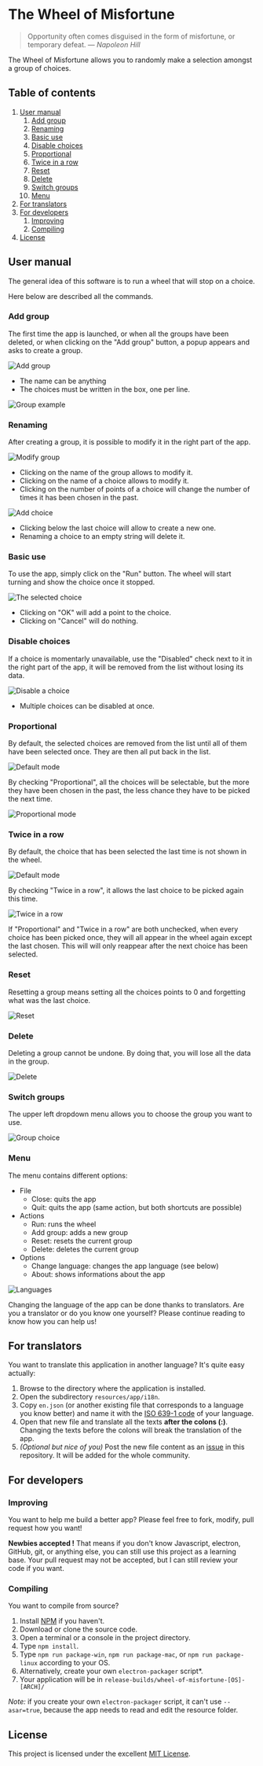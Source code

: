 # The Wheel of Misfortune

> Opportunity often comes disguised in the form of misfortune, or temporary defeat. — *Napoleon Hill*

The Wheel of Misfortune allows you to randomly make a selection amongst a group of choices.

## Table of contents

1. [User manual](#user-manual)
    1. [Add group](#add-group)
    2. [Renaming](#renaming)
    3. [Basic use](#basic-use)
    4. [Disable choices](#disable-choices)
    5. [Proportional](#proportional)
    6. [Twice in a row](#twice-in-a-row)
    7. [Reset](#reset)
    8. [Delete](#delete)
    9. [Switch groups](#switch-groups)
    10. [Menu](#menu)
2. [For translators](#for-translators)
3. [For developers](#for-developers)
    1. [Improving](#improving)
    2. [Compiling](#compiling)
4. [License](#license)

## User manual

The general idea of this software is to run a wheel that will stop on a choice.

Here below are described all the commands.

### Add group

The first time the app is launched, or when all the groups have been deleted, or when clicking on the "Add group" button, a popup appears and asks to create a group.

![Add group](doc/images/add-1.png)

- The name can be anything
- The choices must be written in the box, one per line.

![Group example](doc/images/add-2.png)

### Renaming

After creating a group, it is possible to modify it in the right part of the app.

![Modify group](doc/images/rename-1.png)

- Clicking on the name of the group allows to modify it.
- Clicking on the name of a choice allows to modify it.
- Clicking on the number of points of a choice will change the number of times it has been chosen in the past.

![Add choice](doc/images/rename-2.png)

- Clicking below the last choice will allow to create a new one.
- Renaming a choice to an empty string will delete it.

### Basic use

To use the app, simply click on the "Run" button. The wheel will start turning and show the choice once it stopped.

![The selected choice](doc/images/select-1.png)

- Clicking on "OK" will add a point to the choice.
- Clicking on "Cancel" will do nothing.

### Disable choices

If a choice is momentarly unavailable, use the "Disabled" check next to it in the right part of the app, it will be removed from the list without losing its data.

![Disable a choice](doc/images/disable-1.png)

- Multiple choices can be disabled at once.

### Proportional

By default, the selected choices are removed from the list until all of them have been selected once. They are then all put back in the list.

![Default mode](doc/images/proportional-1.png)

By checking "Proportional", all the choices will be selectable, but the more they have been chosen in the past, the less chance they have to be picked the next time.

![Proportional mode](doc/images/proportional-2.png)

### Twice in a row

By default, the choice that has been selected the last time is not shown in the wheel.

![Default mode](doc/images/proportional-2.png)

By checking "Twice in a row", it allows the last choice to be picked again this time.

![Twice in a row](doc/images/twice-in-a-row-1.png)

If "Proportional" and "Twice in a row" are both unchecked, when every choice has been picked once, they will all appear in the wheel again except the last chosen. This will will only reappear after the next choice has been selected.

### Reset

Resetting a group means setting all the choices points to 0 and forgetting what was the last choice.

![Reset](doc/images/reset-1.png)

### Delete

Deleting a group cannot be undone. By doing that, you will lose all the data in the group.

![Delete](doc/images/delete-1.png)

### Switch groups

The upper left dropdown menu allows you to choose the group you want to use.

![Group choice](doc/images/groups-1.png)

### Menu

The menu contains different options:

- File
  - Close: quits the app
  - Quit: quits the app (same action, but both shortcuts are possible)
- Actions
  - Run: runs the wheel
  - Add group: adds a new group
  - Reset: resets the current group
  - Delete: deletes the current group
- Options
  - Change language: changes the app language (see below)
  - About: shows informations about the app

![Languages](doc/images/language-1.png)

Changing the language of the app can be done thanks to translators. Are you a translator or do you know one yourself? Please continue reading to know how you can help us!

## For translators

You want to translate this application in another language? It's quite easy actually:

1. Browse to the directory where the application is installed.
2. Open the subdirectory `resources/app/i18n`.
3. Copy `en.json` (or another existing file that corresponds to a language you know better) and name it with the [ISO 639-1 code](http://en.wikipedia.com/wiki/List_of_ISO_639-1_codes) of your language.
4. Open that new file and translate all the texts **after the colons (:)**. Changing the texts before the colons will break the translation of the app.
5. *(Optional but nice of you)* Post the new file content as an [issue](https://github.com/SteeveDroz/wheel-of-misfortune/issues) in this repository. It will be added for the whole community.

## For developers

### Improving

You want to help me build a better app? Please feel free to fork, modify, pull request how you want!

**Newbies accepted !** That means if you don't know Javascript, electron, GitHub, git, or anything else, you can still use this project as a learning base. Your pull request may not be accepted, but I can still review your code if you want.

### Compiling

You want to compile from source?

1. Install [NPM](https://www.npmjs.com) if you haven't.
2. Download or clone the source code.
3. Open a terminal or a console in the project directory.
4. Type `npm install`.
5. Type `npm run package-win`, `npm run package-mac`, or `npm run package-linux` according to your OS.
6. Alternatively, create your own `electron-packager` script*.
7. Your application will be in `release-builds/wheel-of-misfortune-[OS]-[ARCH]/`

*Note:* if you create your own `electron-packager` script, it can't use `--asar=true`, because the app needs to read and edit the resource folder.
## License

This project is licensed under the excellent [MIT License](LICENSE).
